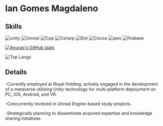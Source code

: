 # Ian Gomes Magdaleno

## Skills
![unity](https://img.shields.io/badge/Unity-100000?style=for-the-badge&logo=unity&logoColor=white)
![Unreal](https://camo.githubusercontent.com/f0a414e0199e5b003d66e8105adf7f212f8d806dab5d0cb78ffffe26df1779c4/68747470733a2f2f696d672e736869656c64732e696f2f62616467652f2d556e7265616c253230456e67696e652d3331333133313f7374796c653d666f722d7468652d6261646765266c6f676f3d756e7265616c2d656e67696e65266c6f676f436f6c6f723d7768697465)
![Cpp](https://img.shields.io/badge/C%2B%2B-00599C?style=for-the-badge&logo=c%2B%2B&logoColor=white)
![Csharp](https://img.shields.io/badge/C%23-239120?style=for-the-badge&logo=c-sharp&logoColor=white)
![Dot](https://img.shields.io/badge/.NET-512BD4?style=for-the-badge&logo=dotnet&logoColor=white)
![Cocoa](https://img.shields.io/badge/cocoapods-FA2A02?style=for-the-badge&logo=cocoapods&logoColor=white)
![aws](https://img.shields.io/badge/Amazon_AWS-FF9900?style=for-the-badge&logo=amazonaws&logoColor=white)
![firebase](https://img.shields.io/badge/firebase-ffca28?style=for-the-badge&logo=firebase&logoColor=black)

[![Anurag's GitHub stats](https://github-readme-stats.vercel.app/api?username=ianmagdaleno&count_private=true&show_icons=true&theme=onedark)](https://github.com/anuraghazra/github-readme-stats)

![Top Langs](https://github-readme-stats.vercel.app/api/top-langs/?username=ianmagdaleno&hide_progress=true&theme=onedark)

## Details
-Currently employed at Royal Holding, actively engaged in the development of a metaverse utilizing Unity technology for multi-platform deployment on PC, iOS, Android, and VR.

-Concurrently involved in Unreal Engine-based study projects.

-Strategically planning to disseminate acquired expertise and knowledge sharing initiatives.
